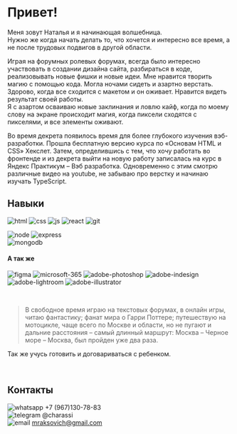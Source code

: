 # Привет! 
Меня зовут Наталья и я начинающая волшебница.<br> 
Нужно же когда начать делать то, что хочется и интересно все время, а не после трудовых подвигов в другой области. 

Играя на форумных ролевых форумах, всегда было интересно участвовать в создании дизайна сайта, разбираться в коде, реализовывать новые фишки и новые идеи. Мне нравится творить магию с помощью кода. Могла ночами сидеть и азартно верстать. Здорово, когда все сходится с макетом и он оживает. Нравится видеть результат своей работы.  
Я с азартом осваиваю новые заклинания и ловлю кайф, когда по моему слову на экране происходит магия, когда пиксели сходятся с пикселями, и все элементы оживают.

Во время декрета появилось время для более глубокого изучения вэб-разработки. Прошла бесплатную версию курса по «Основам HTML и CSS» Хекслет. Затем, определившись с тем, что хочу работать во фронтенде и из декрета выйти на новую работу записалась на курс в Яндекс Практикум – Вэб разработка. Одновременно с этим смотрю различные видео на youtube, не забываю про верстку и начинаю изучать TypeScript.


## Навыки 
![html](https://i.postimg.cc/BvpKF9hc/html.png "html") 
![css](https://i.postimg.cc/wBw1v5vw/css.png "css") 
![js](https://i.postimg.cc/W34J6WCR/js.png "Java Script") 
![react](https://i.postimg.cc/qqPhrkR0/react.png "React") 
![git](https://i.postimg.cc/Gm0Gwj8Y/git.png "Git") 

![node](https://i.postimg.cc/76QJB1r5/node.png "Node js") 
![express](https://i.postimg.cc/59R8pJfs/express.png "Express js") <br>
![mongodb](https://i.postimg.cc/Zq4N0KL5/mongodb.png "Mongodb") 


#### А так же
![figma](https://i.postimg.cc/c4twbzH0/figma.png "Figma") 
![microsoft-365](https://i.postimg.cc/FHjc9J36/microsoft-365.png "Microsoft Office") 
![adobe-photoshop](https://i.postimg.cc/HLYJdvpJ/adobe-photoshop.png "Adobe Photoshop") 
![adobe-indesign](https://i.postimg.cc/13ZnY52r/adobe-indesign.png "Adobe Indesign") 
![adobe-lightroom](https://i.postimg.cc/wjcyKYd8/adobe-lightroom.png "Adobe Lightroom") 
![adobe-illustrator](https://i.postimg.cc/fytt13MB/adobe-illustrator.png "Adobe Illustrator") 

<br>

> В свободное время играю на текстовых форумах, в онлайн игры, читаю фантастику; фанат мира о Гарри Поттере; путешествую на мотоцикле, чаще всего по Москве и области, но не пугают и дальние расстояния – самый длинный маршрут: Москва – Черное море – Москва, был пройден уже два раза. 

Так же учусь готовить и договариваться с ребенком.

<br>

## Контакты
![whatsapp](https://i.postimg.cc/h467T00w/whatsapp.png) +7 (967)130-78-83 <br>
![telegram](https://i.postimg.cc/VLt0RbGN/telegram.png) @charassi <br>
![email](https://i.postimg.cc/pr48dfsw/emal.png) mraksovich@gmail.com


